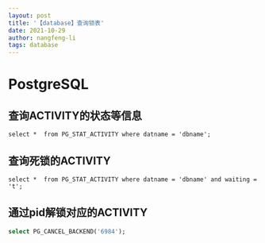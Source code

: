 ```yaml
---
layout: post
title: '【database】查询锁表'
date: 2021-10-29
author: nangfeng-li
tags: database
---
```


# PostgreSQL

## 查询ACTIVITY的状态等信息

```
select *  from PG_STAT_ACTIVITY where datname = 'dbname';
```

## 查询死锁的ACTIVITY

```
select *  from PG_STAT_ACTIVITY where datname = 'dbname' and waiting = 't';
```

## 通过pid解锁对应的ACTIVITY

```sql
select PG_CANCEL_BACKEND('6984');
```